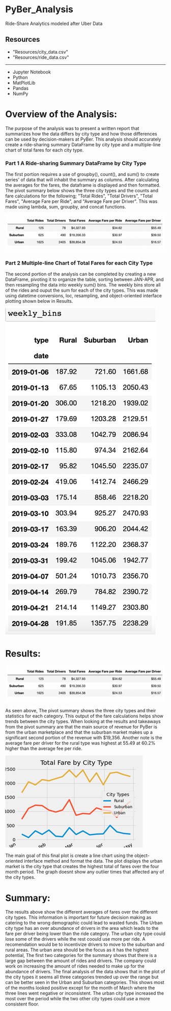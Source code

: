 # PyBer_Analysis
Ride-Share Analytics modeled after Uber Data

## Resources
- "Resources/city_data.csv"
- "Resources/ride_data.csv"
___
- Jupyter Notebook
- Python
- MatPlotLib
- Pandas
- NumPy

# Overview of the Analysis:
The purpose of the analysis was to present a written report that summarizes how the data differs by city type and how those differences can be used by decision-makers at PyBer. This analysis should accurately create a ride-sharing summary DataFrame by city type and a multiple-line chart of total fares for each city type. 

### Part 1 A Ride-sharing Summary DataFrame by City Type
The first portion requires a use of groupby(), count(), and sum() to create series' of data that will inhabit the summary as columns. After calculating the averages for the fares, the dataframe is displayed and then formatted. The pivot summary below shows the three city types and the counts and fare calculations for the following; "Total Rides", "Total Drivers", "Total Fares", "Average Fare per Ride", and "Average Fare per Driver". This was made using lambda, sum, groupby, and concat functions.

![image_name](analysis/pivot_summary.png)


### Part 2 Multiple-line Chart of Total Fares for each City Type 
The second portion of the analysis can be completed by creating a new DataFrame, pivoting it to organize the table, sorting between JAN-APR, and then resampling the data into weekly sum() bins. The weekly bins store all of the rides and ouput the sum for each of the city types. This was made using datetime conversions, loc, resampling, and object-oriented interface plotting shown below in Results.

![image_name](analysis/weekly_bins.png)

# Results:
![image_name](analysis/pivot_summary.png)

As seen above, The pivot summary shows the three city types and their statistics for each category. This output of the fare calculations helps show trends between the city types. When looking at the results and takeaways from the pivot summary are that the main source of revenue for PyBer is from the urban marketplace and that the suburban market makes up a significant second portion of the revenue with $19,356. Another note is the average fare per driver for the rural type was highest at 55.49 at 60.2% higher than the average fee per ride.

![image_name](analysis/Final_Fare.png)

The main goal of this final plot is create a line chart using the object-oriented interface method and format the data. The plot displays the urban market is the city type that creates the highest total of fares over the four month period. The graph doesnt show any outlier times that affected any of the city types.



# Summary:
The results above show the different averages of fares over the different city types. This information is important for future decision making as catering to the wrong demographic could lead to wasted funds. The Urban city type has an over abundance of drivers in the area which leads to the fare per driver being lower than the ride category. The urban city type could lose some of the drivers while the rest coould use more per ride. A recomendation would be to incentivize drivers to move to the suburban and rural areas. The urban area should be the focus as it has the highest potential, The first two categories for the summary shows that there is a large gap between the amount of rides and drivers. The company could work on increasing the amount of rides needed to make up for the abundance of drivers. The final analysis of the data shows that in the plot of the city types it seems all three categories trended up over the range but can be better seen in the Urban and Suburban categories. This shows most of the months looked positive except for the month of March where the three lines went negative or inconsistent. The urban city type increased the most over the period while the two other city types could use a more consistent floor.
